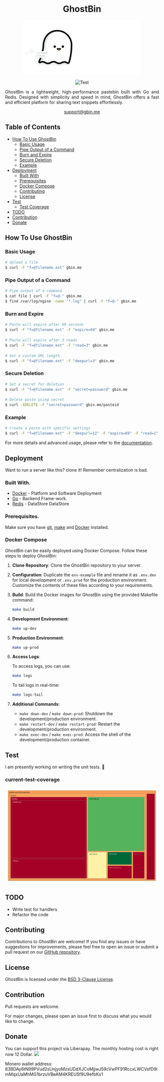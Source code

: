 <h1 align="center">GhostBin</h1>
<p align="center">
  <img src="./assets/logo.png">
</p>
<p align="center">
  <img src="https://img.shields.io/github/languages/top/0x30c4/GhostBin?style=flat-square" alt="Test">
</p>
<p align="justify">
  GhostBin is a lightweight, high-performance pastebin built with Go and Redis. Designed with simplicity and speed in mind, GhostBin offers a fast and efficient platform for sharing text snippets effortlessly.
</p>
<p align="center">
  <a href="mailto:support@gbin.me"> support@gbin.me </a>
</p>

## Table of Contents

- [How To Use GhostBin](#how-to-use-ghostbin)
  - [Basic Usage](#basic-usage)
  - [Pipe Output of a Command](#pipe-output-of-a-command)
  - [Burn and Expire](#burn-and-expire)
  - [Secure Deletion](#secure-deletion)
  - [Example](#example)
- [Deployment](#deployment)
  - [Built With](#built-with)
  - [Prerequisites](#prerequisites)
  - [Docker Compose](#docker-compose)
  - [Contributing](#contributing)
  - [License](#license)
- [Test](#test)
  - [Test Coverage](#current-test-coverage)
- [TODO](#todo)
- [Contribution](#contribution)
- [Donate](#donate)

## How To Use GhostBin

### Basic Usage

```bash
# Upload a file
$ curl -F "f=@filename.ext" gbin.me
```

### Pipe Output of a Command

```bash
# Pipe output of a command
$ cat file | curl -F "f=@-" gbin.me
$ find /var/log/nginx -name "*.log" | curl -F "f=@-" gbin.me
```

### Burn and Expire

```bash
# Paste will expire after 69 seconds
$ curl -F "f=@filename.ext" -F "expire=69" gbin.me

# Paste will expire after 3 reads
$ curl -F "f=@filename.ext" -F "read=3" gbin.me

# Set a custom URL length
$ curl -F "f=@filename.ext" -F "deepurl=3" gbin.me
```

### Secure Deletion

```bash
# Set a secret for deletion
$ curl -F "f=@filename.ext" -F "secret=password" gbin.me

# Delete paste using secret
$ curl -XDELETE -F "secret=password" gbin.me/pasteid
```

### Example

```bash
# Create a paste with specific settings
$ curl -F "f=@filename.ext" -F "deepurl=12" -F "expire=69" -F "read=1" gbin.me
```

For more details and advanced usage, please refer to the [documentation](https://gbin.me).

## Deployment
Want to run a server like this? clone it! Remember centralization is bad.

### Built With.

* [Docker](https://www.docker.com) - Platform and Software Deployment
* [Go](https://go.dev) - Backend Frame-work.
* [Redis](https://redis.io/) - DataStore DataStore 

### Prerequisites.

Make sure you have [git](https://git-scm.com/book/en/v2/Getting-Started-Installing-Git), [make](https://tldp.org/HOWTO/Software-Building-HOWTO-3.html) and [Docker](https://www.docker.com/products/docker-desktop) installed.

### Docker Compose

GhostBin can be easily deployed using Docker Compose. Follow these steps to deploy GhostBin:

1. **Clone Repository**: Clone the GhostBin repository to your server.

2. **Configuration**: Duplicate the `env-example` file and rename it as `.env.dev` for local development or `.env.prod` for the production environment. Customize the contents of these files according to your requirements.

3. **Build**: Build the Docker images for GhostBin using the provided Makefile command:

    ```bash
    make build
    ```

4. **Development Environment**:
   
    ```bash
    make up-dev
    ```

5. **Production Environment**:
   
    ```bash
    make up-prod
    ```

6. **Access Logs**:

    To access logs, you can use:

    ```bash
    make logs
    ```

    To tail logs in real-time:

    ```bash
    make logs-tail
    ```

7. **Additional Commands**:

    - `make down-dev` / `make down-prod`: Shutdown the development/production environment.
    - `make restart-dev` / `make restart-prod`: Restart the development/production environment.
    - `make exec-dev` / `make exec-prod`: Access the shell of the development/production container.

## Test
I am presently working on writing the unit tests. 🫠 

### current-test-coverage
<img src="./assets/testcover.svg">

## TODO
  - Write test for handlers
  - Refactor the code

## Contributing

Contributions to GhostBin are welcome! If you find any issues or have suggestions for improvements, please feel free to open an issue or submit a pull request on our [GitHub repository](link-to-repo).

## License

GhostBin is licensed under the [BSD 3-Clause License](https://github.com/0x30c4/GhostBin/blob/main/LICENSE).


## Contribution
Pull requests are welcome.

For major changes, please open an issue first to discuss what you would like to change.

## Donate
You can support this project via Liberapay.
The monthly hosting cost is right now 12 Dollar.
<a href="https://liberapay.com/sanaf/donate"><img src="https://img.shields.io/liberapay/gives/1"></a>

Monero wallet address: 83BDAy6tN99PVud2sUnjyoMzsUDdXJCoMjjwJ59cVwPF91RccxLWCVsfD9imMqxUaMhMG1brzuVBeAM4KREUSf9U9efbKx1
